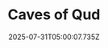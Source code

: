 ---
title: "Caves of Qud"
id: 333640
date: 2025-07-31T05:00:07.735Z
link: games/steam/recent/caves-of-qud
image: http://media.steampowered.com/steamcommunity/public/images/apps/333640/d301aa7d579383e6eeedf4a9cd26d703e6e5d5e0.jpg
playtime_2weeks: 4
playtime_forever: 2038
playtime_windows_forever: 0
playtime_mac_forever: 0
playtime_linux_forever: 2038
playtime_deck_forever: 2038
---